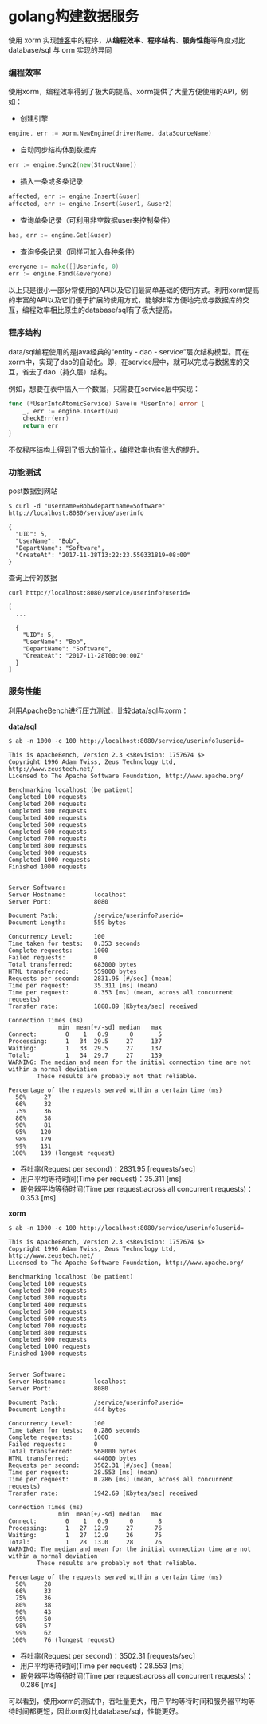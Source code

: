 # golang构建数据服务

使用 xorm 实现[博客](http://blog.csdn.net/pmlpml/article/details/78602290#四构建数据服务)中的程序，从**编程效率**、**程序结构**、**服务性能**等角度对比 database/sql 与 orm 实现的异同



### 编程效率

使用xorm，编程效率得到了极大的提高。xorm提供了大量方便使用的API，例如：

- 创建引擎

```go
engine, err := xorm.NewEngine(driverName, dataSourceName)
```

- 自动同步结构体到数据库

```go
err := engine.Sync2(new(StructName))
```

- 插入一条或多条记录

```go
affected, err := engine.Insert(&user)
affected, err := engine.Insert(&user1, &user2)
```

- 查询单条记录（可利用非空数据user来控制条件）

```go
has, err := engine.Get(&user)
```

- 查询多条记录（同样可加入各种条件）

```go
everyone := make([]Userinfo, 0)
err := engine.Find(&everyone)
```

以上只是很小一部分常使用的API以及它们最简单基础的使用方式。利用xorm提高的丰富的API以及它们便于扩展的使用方式，能够非常方便地完成与数据库的交互，编程效率相比原生的database/sql有了极大提高。



### 程序结构

data/sql编程使用的是java经典的“entity - dao - service”层次结构模型。而在xorm中，实现了dao的自动化。即，在service层中，就可以完成与数据库的交互，省去了dao（持久层）结构。

例如，想要在表中插入一个数据，只需要在service层中实现：

```go
func (*UserInfoAtomicService) Save(u *UserInfo) error {
	_, err := engine.Insert(&u)
	checkErr(err)
	return err
}
```

不仅程序结构上得到了很大的简化，编程效率也有很大的提升。



### 功能测试

post数据到网站

```shell
$ curl -d "username=Bob&departname=Software" http://localhost:8080/service/userinfo
```

```
{
  "UID": 5,
  "UserName": "Bob",
  "DepartName": "Software",
  "CreateAt": "2017-11-28T13:22:23.550331819+08:00"
}
```

查询上传的数据

```shell
curl http://localhost:8080/service/userinfo?userid=
```

```shell
[
  ...
  
  {
    "UID": 5,
    "UserName": "Bob",
    "DepartName": "Software",
    "CreateAt": "2017-11-28T00:00:00Z"
  }
]
```



### 服务性能

利用ApacheBench进行压力测试，比较data/sql与xorm：



**data/sql**

```shell
$ ab -n 1000 -c 100 http://localhost:8080/service/userinfo?userid=
```

```shell
This is ApacheBench, Version 2.3 <$Revision: 1757674 $>
Copyright 1996 Adam Twiss, Zeus Technology Ltd, http://www.zeustech.net/
Licensed to The Apache Software Foundation, http://www.apache.org/

Benchmarking localhost (be patient)
Completed 100 requests
Completed 200 requests
Completed 300 requests
Completed 400 requests
Completed 500 requests
Completed 600 requests
Completed 700 requests
Completed 800 requests
Completed 900 requests
Completed 1000 requests
Finished 1000 requests


Server Software:        
Server Hostname:        localhost
Server Port:            8080

Document Path:          /service/userinfo?userid=
Document Length:        559 bytes

Concurrency Level:      100
Time taken for tests:   0.353 seconds
Complete requests:      1000
Failed requests:        0
Total transferred:      683000 bytes
HTML transferred:       559000 bytes
Requests per second:    2831.95 [#/sec] (mean)
Time per request:       35.311 [ms] (mean)
Time per request:       0.353 [ms] (mean, across all concurrent requests)
Transfer rate:          1888.89 [Kbytes/sec] received

Connection Times (ms)
              min  mean[+/-sd] median   max
Connect:        0    1   0.9      0       5
Processing:     1   34  29.5     27     137
Waiting:        1   33  29.5     27     137
Total:          1   34  29.7     27     139
WARNING: The median and mean for the initial connection time are not within a normal deviation
        These results are probably not that reliable.

Percentage of the requests served within a certain time (ms)
  50%     27
  66%     32
  75%     36
  80%     38
  90%     81
  95%    120
  98%    129
  99%    131
 100%    139 (longest request)
```

- 吞吐率(Request per second)：2831.95 [requests/sec]
- 用户平均等待时间(Time per request)：35.311 [ms]
- 服务器平均等待时间(Time per request:across all concurrent requests)：0.353 [ms]



**xorm**

```shell
$ ab -n 1000 -c 100 http://localhost:8080/service/userinfo?userid=
```

```shell
This is ApacheBench, Version 2.3 <$Revision: 1757674 $>
Copyright 1996 Adam Twiss, Zeus Technology Ltd, http://www.zeustech.net/
Licensed to The Apache Software Foundation, http://www.apache.org/

Benchmarking localhost (be patient)
Completed 100 requests
Completed 200 requests
Completed 300 requests
Completed 400 requests
Completed 500 requests
Completed 600 requests
Completed 700 requests
Completed 800 requests
Completed 900 requests
Completed 1000 requests
Finished 1000 requests


Server Software:        
Server Hostname:        localhost
Server Port:            8080

Document Path:          /service/userinfo?userid=
Document Length:        444 bytes

Concurrency Level:      100
Time taken for tests:   0.286 seconds
Complete requests:      1000
Failed requests:        0
Total transferred:      568000 bytes
HTML transferred:       444000 bytes
Requests per second:    3502.31 [#/sec] (mean)
Time per request:       28.553 [ms] (mean)
Time per request:       0.286 [ms] (mean, across all concurrent requests)
Transfer rate:          1942.69 [Kbytes/sec] received

Connection Times (ms)
              min  mean[+/-sd] median   max
Connect:        0    1   0.9      0       8
Processing:     1   27  12.9     27      76
Waiting:        1   27  12.9     26      75
Total:          1   28  13.0     28      76
WARNING: The median and mean for the initial connection time are not within a normal deviation
        These results are probably not that reliable.

Percentage of the requests served within a certain time (ms)
  50%     28
  66%     33
  75%     36
  80%     38
  90%     43
  95%     50
  98%     57
  99%     62
 100%     76 (longest request)
```

- 吞吐率(Request per second)：3502.31 [requests/sec]
- 用户平均等待时间(Time per request)：28.553 [ms]
- 服务器平均等待时间(Time per request:across all concurrent requests)：0.286 [ms]



可以看到，使用xorm的测试中，吞吐量更大，用户平均等待时间和服务器平均等待时间都更短，因此orm对比database/sql，性能更好。
